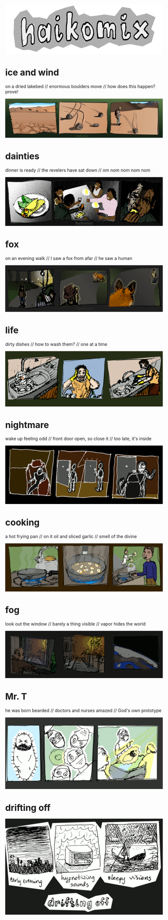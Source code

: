 <p align="center">
<img src="logo.gif" alt="logo" height="160" />
</p>

# ice and wind

on a dried lakebed // enormous boulders move // how does this happen? prove!

<img src="wind.webp" alt="ice and wind  :: on a dried lakebed // enormous boulders move // how does this happen? prove!" title="lód i wiatr :: po wyschłym jeziora dnie // ogromne głazy przesuwają się // jak to się dzieje, kto wie?" />

# dainties

dinner is ready // the revelers have sat down // om nom nom nom nom

<img src="dainties.gif" alt="dainties :: dinner is ready // the revelers have sat down // om nom nom nom nom" title="frykasy :: obiad gotowy // biesiadnicy zasiedli // am mniam mniam mniam mniam" />

# fox

on an evening walk // I saw a fox from afar // he saw a human

<img src="fox.webp" alt="fox :: on an evening walk // I saw a fox from afar // he saw a human" title="lis :: na wieczornym spacerze // widziałem lisa z daleka // on widział człowieka" />

# life

dirty dishes // how to wash them? // one at a time

<img src="life.gif" alt="life :: dirty dishes // how to wash them? // one at a time" title="życie :: brudne naczynia // jak je umyć? // pojedynczo" />

# nightmare

wake up feeling odd  //  front door open, so close it  //  too late, it's inside

<img src="nightmare.gif" alt="nightmare  ::  wake up feeling odd  //  front door open, so close it  //  too late, it's inside" title="koszmar  ::  wstał z dziwnym lękiem  //  front-drzwi w oścież, więc zamknął  //  za późno, weszło" />

# cooking

a hot frying pan  //  on it oil and sliced garlic  //  smell of the divine

<img src="cooking.gif" alt="cooking  ::  a hot frying pan  //  on it oil and sliced garlic  //  smell of the divine" title="gotowanie  ::  gorąca patelnia  //  na niej tłuszcz i plastry czosnku  //  to zapach boskości" />

# fog

look out the window  //  barely a thing visible  //  vapor hides the world

<img src="fog.gif" alt="fog:  look out the window  //  barely a thing visible  //  vapor hides the world" title="fog:  look out the window  //  barely a thing visible  //  vapor hides the world" />

# Mr. T

he was born bearded // doctors and nurses amazed // God's own prototype

<img src="mrt.gif" alt="Mr. T: he was born bearded // doctors and nurses amazed // God's own prototype" title="Mr. T: he was born bearded // doctors and nurses amazed // God's own prototype" />

# drifting off

<img src="drift-off.gif" alt="drifting off: early evening // hypnotizing sounds // sleepy visions" title="drifting off: early evening // hypnotizing sounds // sleepy visions" />